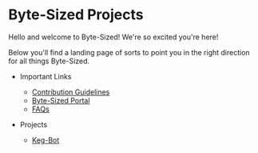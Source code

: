 # Byte-Sized Projects

Hello and welcome to Byte-Sized! We're so excited you're here!

Below you'll find a landing page of sorts to point you in the right direction for all things Byte-Sized.

- Important Links
	- [Contribution Guidelines](https://github.com/ByteSizedProjects/start-here/wiki/Contributing)
	- [Byte-Sized Portal](https://byte-sized-projects.com/)
	- [FAQs](https://github.com/ByteSizedProjects/start-here/wiki/FAQ)

- Projects
	- [Keg-Bot](https://github.com/ByteSizedProjects/keg-bot)
